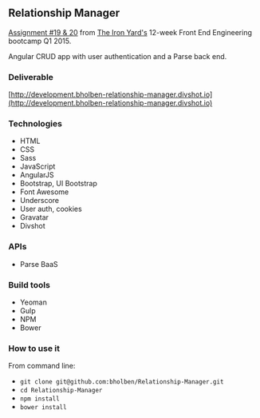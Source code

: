 
## Relationship Manager

[Assignment #19 & 20](https://github.com/tiy-atl-js-q1-2015/Assignments) from [The Iron Yard's](http://theironyard.com/locations/atlanta/) 12-week Front End Engineering bootcamp Q1 2015.

Angular CRUD app with user authentication and a Parse back end.

### Deliverable
[http://development.bholben-relationship-manager.divshot.io](http://development.bholben-relationship-manager.divshot.io)

### Technologies
  * HTML
  * CSS
  * Sass
  * JavaScript
  * AngularJS
  * Bootstrap, UI Bootstrap
  * Font Awesome
  * Underscore
  * User auth, cookies
  * Gravatar
  * Divshot

### APIs
  * Parse BaaS

### Build tools
  * Yeoman
  * Gulp
  * NPM
  * Bower

### How to use it

From command line:
  * `git clone git@github.com:bholben/Relationship-Manager.git`
  * `cd Relationship-Manager`
  * `npm install`
  * `bower install`

